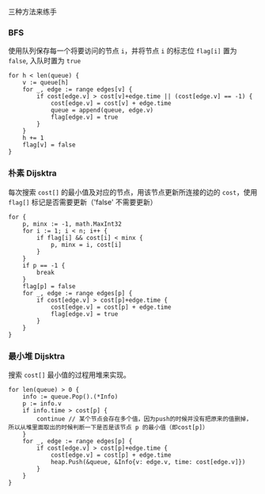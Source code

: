三种方法来练手

### BFS
使用队列保存每一个将要访问的节点 `i`，并将节点 `i` 的标志位 `flag[i]` 置为 `false`, 入队时置为 `true`
```golang
for h < len(queue) {
    v := queue[h]
    for _, edge := range edges[v] {
        if cost[edge.v] > cost[v]+edge.time || (cost[edge.v] == -1) {
            cost[edge.v] = cost[v] + edge.time
            queue = append(queue, edge.v)
            flag[edge.v] = true
        }
    }
    h += 1
    flag[v] = false
}
```

### 朴素 Dijsktra
每次搜索 `cost[]` 的最小值及对应的节点，用该节点更新所连接的边的 `cost`，使用 `flag[]` 标记是否需要更新（'false' 不需要更新）
```golang
for {
    p, minx := -1, math.MaxInt32
    for i := 1; i < n; i++ {
        if flag[i] && cost[i] < minx {
            p, minx = i, cost[i]
        }
    }
    if p == -1 {
        break
    }
    flag[p] = false
    for _, edge := range edges[p] {
        if cost[edge.v] > cost[p]+edge.time {
            cost[edge.v] = cost[p] + edge.time
            flag[edge.v] = true
        }
    }
}
```

### 最小堆 Dijsktra
搜索 `cost[]` 最小值的过程用堆来实现。
```golang
for len(queue) > 0 {
    info := queue.Pop().(*Info)
    p := info.v
    if info.time > cost[p] {
        continue // 某个节点会存在多个值，因为push的时候并没有把原来的值删掉，所以从堆里面取出的时候判断一下是否是该节点 p 的最小值（即cost[p]）
    }
    for _, edge := range edges[p] {
        if cost[edge.v] > cost[p]+edge.time {
            cost[edge.v] = cost[p] + edge.time
            heap.Push(&queue, &Info{v: edge.v, time: cost[edge.v]})
        }
    }
}
```